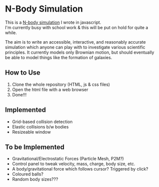 # N-Body Simulation

This is a [N-body simulation](https://en.wikipedia.org/wiki/N-body_simulation) I wrote in javascript.  
I'm currently busy with school work & this will be put on hold for quite a while.  
  
The aim is to write an accessible, interactive, and reasonably accurate simulation which anyone can play with to investigate various scientific principles. It currently models only Brownian motion, but should eventually be able to model things like the formation of galaxies.  

## How to Use
 1. Clone the whole repository (HTML, js & css files)
 2. Open the html file with a web browser
 3. Done!!! 

## Implemented
 * Grid-based collision detection
 * Elastic collisions b/w bodies
 * Resizeable window

## To be Implemented
 * Gravitational/Electrostatic Forces (Particle Mesh, P2M?)
 * Control panel to tweak velocity, mass, charge, body size, etc.
 * A body/gravitational force which follows cursor? Triggered by click?
 * Coloured balls?
 * Random body sizes???
